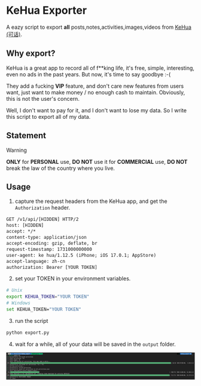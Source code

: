# KeHua Exporter

A eazy script to export **all** posts,notes,activities,images,videos from [KeHua (可话)](https://www.kehuaapp.com).

## Why export?

KeHua is a great app to record all of f**king life, it's free, simple, interesting, even no ads in the past years. But now, it's time to say goodbye :-(

They add a fucking **VIP** feature, and don't care new features from users want, just want to make money / no enough cash to maintain. Obviously, this is not the user's concern.

Well, I don't want to pay for it, and I don't want to lose my data. So I write this script to export all of my data.

## Statement

> [!WARNING]  
> **ONLY** for **PERSONAL** use, **DO NOT** use it for **COMMERCIAL** use, **DO NOT** break the law of the country where you live.

## Usage

1. capture the request headers from the KeHua app, and get the `Authorization` header.
```
GET /v1/api/[HIDDEN] HTTP/2
host: [HIDDEN]
accept: */*
content-type: application/json
accept-encoding: gzip, deflate, br
request-timestamp: 1731000000000
user-agent: ke hua/1.12.5 (iPhone; iOS 17.0.1; AppStore)
accept-language: zh-cn
authorization: Bearer [YOUR TOKEN]
```

2. set your TOKEN in your environment variables.
```bash
# Unix
export KEHUA_TOKEN="YOUR TOKEN"
# Windows
set KEHUA_TOKEN="YOUR TOKEN"
```

3. run the script
```bash
python export.py
```

4. wait for a while, all of your data will be saved in the `output` folder.


![preview](./preview.jpg)
